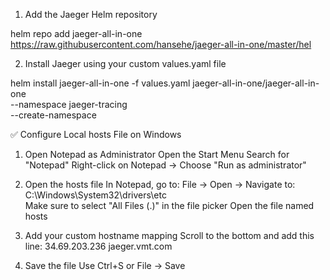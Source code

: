 1. Add the Jaeger Helm repository

helm repo add jaeger-all-in-one https://raw.githubusercontent.com/hansehe/jaeger-all-in-one/master/hel

2. Install Jaeger using your custom values.yaml file

helm install jaeger-all-in-one -f values.yaml jaeger-all-in-one/jaeger-all-in-one \
  --namespace jaeger-tracing \
  --create-namespace

✅ Configure Local hosts File on Windows
1. Open Notepad as Administrator
Open the Start Menu
Search for "Notepad"
Right-click on Notepad → Choose "Run as administrator"


2. Open the hosts file
In Notepad, go to: File → Open → Navigate to: C:\Windows\System32\drivers\etc\
Make sure to select "All Files (.)" in the file picker
Open the file named hosts


3. Add your custom hostname mapping
Scroll to the bottom and add this line:
34.69.203.236 jaeger.vmt.com


4. Save the file
Use Ctrl+S or File → Save